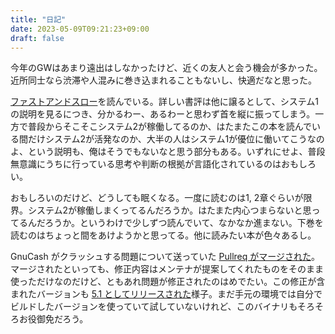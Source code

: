 ```yaml
---
title: "日記"
date: 2023-05-09T09:21:23+09:00
draft: false
---
```


今年のGWはあまり遠出はしなかったけど、近くの友人と会う機会が多かった。近所同士なら渋滞や人混みに巻き込まれることもないし、快適だなと思った。

[ファストアンドスロー](https://www.amazon.co.jp/dp/4150504105)を読んでいる。詳しい書評は他に譲るとして、システム1の説明を見るにつき、分かるわー、あるわーと思わず首を縦に振ってしまう。一方で普段からそこそこシステム2が稼働してるのか、はたまたこの本を読んでいる間だけシステム2が活発なのか、大半の人はシステム1が優位に働いてこうなのよ、という説明も、俺はそうでもないなと思う部分もある。いずれにせよ、普段無意識にうちに行っている思考や判断の根拠が言語化されているのはおもしろい。

おもしろいのだけど、どうしても眠くなる。一度に読むのは1, 2章ぐらいが限界。システム2が稼働しまくってるんだろうか。はたまた内心つまらないと思ってるんだろうか。というわけで少しずつ読んでいて、なかなか進まない。下巻を読むのはちょっと間をあけようかと思ってる。他に読みたい本が色々あるし。

GnuCash がクラッシュする問題について送っていた [Pullreq がマージされた](https://github.com/Gnucash/gnucash/pull/1610)。マージされたといっても、修正内容はメンテナが提案してくれたものをそのまま使っただけなのだけど、ともあれ問題が修正されたのはめでたい。この修正が含まれたバージョンも [5.1 としてリリースされた](https://github.com/Gnucash/gnucash/releases/tag/5.1)様子。まだ手元の環境では自分でビルドしたバージョンを使っていて試していないけれど、このバイナリもそろそろお役御免だろう。
